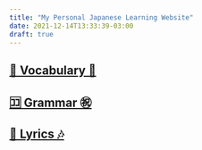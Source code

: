 ```yaml
---
title: "My Personal Japanese Learning Website"
date: 2021-12-14T13:33:39-03:00
draft: true
---
```

## [🐶 Vocabulary 📕](vocabulary)

## [🈁 Grammar ㊗️](grammar)

## [🎵 Lyrics 🎶](lyrics)

